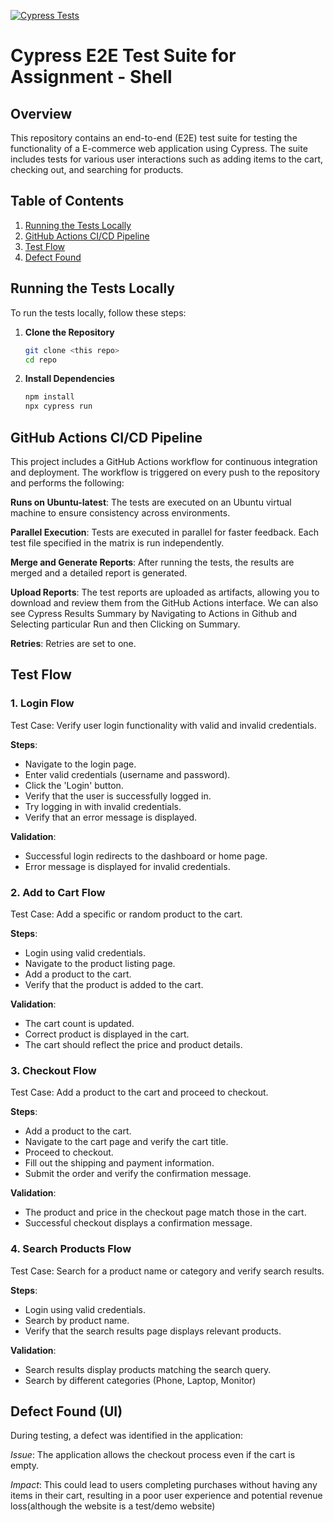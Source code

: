 [![Cypress Tests](https://github.com/adminvns/shell_assignment/actions/workflows/cypress-tests.yml/badge.svg)](https://github.com/adminvns/shell_assignment/actions/workflows/cypress-tests.yml)
# Cypress E2E Test Suite for Assignment - Shell

## Overview

This repository contains an end-to-end (E2E) test suite for testing the functionality of a E-commerce web application using Cypress. The suite includes tests for various user interactions such as adding items to the cart, checking out, and searching for products.

## Table of Contents

1. [Running the Tests Locally](#running-the-tests-locally)
2. [GitHub Actions CI/CD Pipeline](#github-actions-cicd-pipeline)
3. [Test Flow](#test-flow)
4. [Defect Found](#defect-found)

## Running the Tests Locally

To run the tests locally, follow these steps:

1. **Clone the Repository**

   ```bash
   git clone <this repo>
   cd repo
2. **Install Dependencies**

     ```bash
   npm install
   npx cypress run


## GitHub Actions CI/CD Pipeline

This project includes a GitHub Actions workflow for continuous integration and deployment. The workflow is triggered on every push to the repository and performs the following:

**Runs on Ubuntu-latest**: The tests are executed on an Ubuntu virtual machine to ensure consistency across environments.

**Parallel Execution**: Tests are executed in parallel for faster feedback. Each test file specified in the matrix is run independently.

**Merge and Generate Reports**: After running the tests, the results are merged and a detailed report is generated.

**Upload Reports**: The test reports are uploaded as artifacts, allowing you to download and review them from the GitHub Actions interface.
We can also see Cypress Results Summary by Navigating to Actions in Github and Selecting particular Run and then Clicking on Summary.

**Retries**: Retries are set to one.

## Test Flow
### 1. Login Flow

Test Case: Verify user login functionality with valid and invalid credentials.

**Steps**:

- Navigate to the login page.
- Enter valid credentials (username and password).
- Click the 'Login' button.
- Verify that the user is successfully logged in.
- Try logging in with invalid credentials.
- Verify that an error message is displayed.

**Validation**:
    
- Successful login redirects to the dashboard or home page.
- Error message is displayed for invalid credentials.

### 2. Add to Cart Flow
Test Case: Add a specific or random product to the cart.

**Steps**:
    
- Login using valid credentials.
- Navigate to the product listing page.
- Add a product to the cart.
- Verify that the product is added to the cart.

**Validation**:
    
- The cart count is updated.
- Correct product is displayed in the cart.
- The cart should reflect the price and product details.

### 3. Checkout Flow

Test Case: Add a product to the cart and proceed to checkout.

**Steps**:
    
- Add a product to the cart.
- Navigate to the cart page and verify the cart title.
- Proceed to checkout.
- Fill out the shipping and payment information.
- Submit the order and verify the confirmation message.

**Validation**:
    
- The product and price in the checkout page match those in the cart.
- Successful checkout displays a confirmation message.
### 4. Search Products Flow

Test Case: Search for a product name or category and verify search results.

**Steps**:
- Login using valid credentials.
- Search by product name.
- Verify that the search results page displays relevant products.

**Validation**:
    
- Search results display products matching the search query.
- Search by different categories (Phone, Laptop, Monitor)
## Defect Found (UI)

During testing, a defect was identified in the application:

*Issue*: The application allows the checkout process even if the cart is empty.

*Impact*: This could lead to users completing purchases without having any items in their cart, resulting in a poor user experience and potential revenue loss(although the website is a test/demo website)
<br>
##